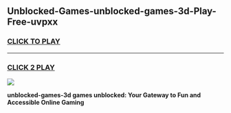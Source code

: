 
## Unblocked-Games-unblocked-games-3d-Play-Free-uvpxx
<h3>
<a href="https://premium76.site?title=unblocked-games-3d&ref=22A">CLICK TO PLAY</a></h3>
<hr>

<h3>
<a href="https://premium76.site?title=unblocked-games-3d&ref=22A">CLICK 2 PLAY</a>
  
</h3>

<a href="https://premium76.site?title=unblocked-games-3d&ref=22A"><img src="https://clearcache.store/games.png"></a>


**unblocked-games-3d games unblocked: Your Gateway to Fun and Accessible Online Gaming**
